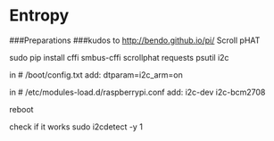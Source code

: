 # Entropy

###Preparations
###kudos to http://bendo.github.io/pi/
Scroll pHAT

sudo pip install cffi smbus-cffi scrollphat requests psutil i2c

in # /boot/config.txt add: 
dtparam=i2c_arm=on

in # /etc/modules-load.d/raspberrypi.conf add: 
i2c-dev
i2c-bcm2708

reboot

check if it works 
sudo i2cdetect -y 1

